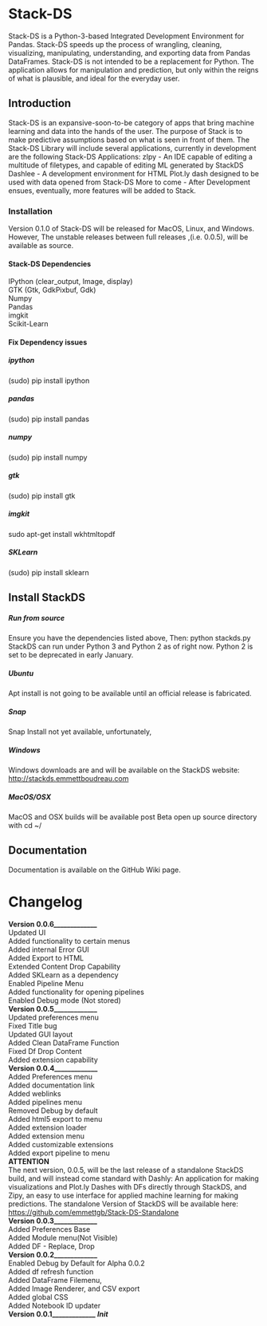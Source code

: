 # Stack-DS
Stack-DS is a Python-3-based Integrated Development Environment for Pandas. Stack-DS speeds up the process of wrangling, cleaning, visualizing, manipulating, understanding, and exporting data from Pandas DataFrames. Stack-DS is not intended to be a replacement for Python. The application allows for manipulation and prediction, but only within the reigns of what is plausible, and ideal for the everyday user.
## Introduction
Stack-DS is an expansive-soon-to-be category of apps that bring machine learning and data into the hands of the user. The purpose of Stack is to make predictive assumptions based on what is seen in front of them. The Stack-DS Library will include several applications, currently in development are the following Stack-DS Applications:
zIpy - An IDE capable of editing a multitude of filetypes, and capable of editing ML generated by StackDS
Dashlee - A development environment for HTML Plot.ly dash designed to be used with data opened from Stack-DS
More to come - After Development ensues, eventually, more features will be added to Stack.
### Installation
Version 0.1.0 of Stack-DS will be released for MacOS, Linux, and Windows. However, The unstable releases between full releases ,(i.e. 0.0.5), will be available as source.
#### Stack-DS Dependencies
IPython (clear_output, Image, display) \
GTK (Gtk, GdkPixbuf, Gdk) \
Numpy \
Pandas \
imgkit \
Scikit-Learn
#### Fix Dependency issues
##### ipython
(sudo) pip install ipython
##### pandas
(sudo) pip install pandas
##### numpy
(sudo) pip install numpy
##### gtk
(sudo) pip install gtk
##### imgkit
sudo apt-get install wkhtmltopdf
##### SKLearn
(sudo) pip install sklearn
## Install StackDS
##### Run from source
Ensure you have the dependencies listed above,
Then:
python stackds.py
StackDS can run under Python 3 and Python 2 as of right now.
Python 2 is set to be deprecated in early January.
##### Ubuntu
Apt install is not going to be available until an official release is fabricated.
##### Snap
Snap Install not yet available, unfortunately,
##### Windows
Windows downloads are and will be available on the StackDS website:
http://stackds.emmettboudreau.com
##### MacOS/OSX
MacOS and OSX builds will be available post Beta
open up source directory with cd ~/
## Documentation
Documentation is available on the GitHub Wiki page.
# Changelog
**Version 0.0.6_____________** \
Updated UI \
Added functionality to certain menus \
Added internal Error GUI \
Added Export to HTML \
Extended Content Drop Capability \
Added SKLearn as a dependency \
Enabled Pipeline Menu \
Added functionality for opening pipelines \
Enabled Debug mode (Not stored) \
**Version 0.0.5_____________** \
Updated preferences menu \
Fixed Title bug \
Updated GUI layout \
Added Clean DataFrame Function \
Fixed Df Drop Content \
Added extension capability \
**Version 0.0.4_____________** \
Added Preferences menu \
Added documentation link \
Added weblinks \
Added pipelines menu \
Removed Debug by default \
Added html5 export to menu \
Added extension loader \
Added extension menu \
Added customizable extensions \
Added export pipeline to menu \
**ATTENTION** \
The next version, 0.0.5, will be the last release of a standalone StackDS build, and will instead come standard with Dashly: An application for making visualizations and Plot.ly Dashes with DFs directly through StackDS, and Zipy, an easy to use interface for applied machine learning for making predictions. The standalone Version of StackDS will be available here:
https://github.com/emmettgb/Stack-DS-Standalone \
**Version 0.0.3_____________** \
Added Preferences Base \
Added Module menu(Not Visible) \
Added DF - Replace, Drop \
**Version 0.0.2_____________** \
Enabled Debug by Default for Alpha 0.0.2 \
Added df refresh function \
Added DataFrame Filemenu, \
Added Image Renderer, and CSV export \
Added global CSS \
Added Notebook ID updater \
**Version 0.0.1_____________**
___Init___
